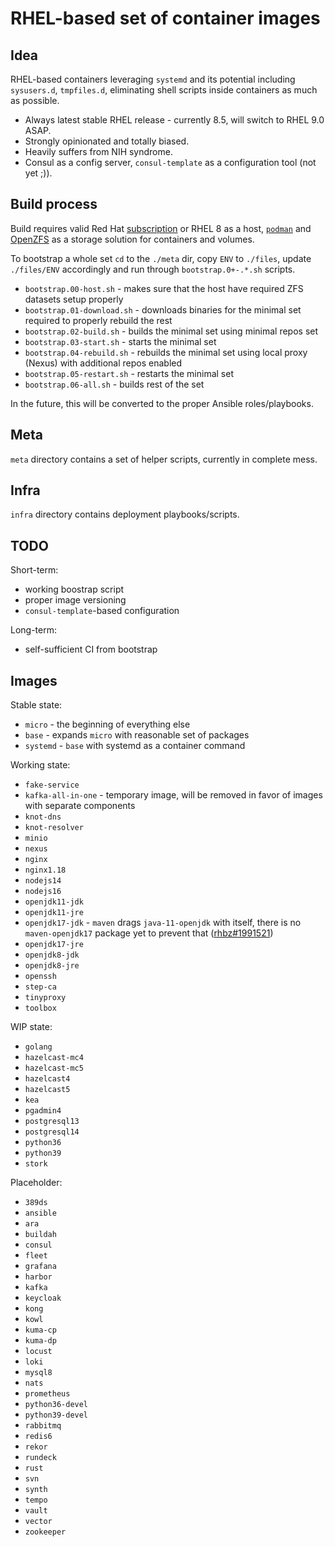 # RHEL-based set of container images

## Idea

RHEL-based containers leveraging `systemd` and its potential including `sysusers.d`, `tmpfiles.d`, eliminating shell scripts inside containers as much as possible.
- Always latest stable RHEL release - currently 8.5, will switch to RHEL 9.0 ASAP.
- Strongly opinionated and totally biased.
- Heavily suffers from NIH syndrome.
- Consul as a config server, `consul-template` as a configuration tool (not yet ;)).

## Build process

Build requires valid Red Hat [subscription](https://developers.redhat.com/) or RHEL 8 as a host, [`podman`](https://github.com/containers/podman/) and [OpenZFS](https://github.com/openzfs/zfs/) as a storage solution for containers and volumes.

To bootstrap a whole set `cd` to the `./meta` dir, copy `ENV` to `./files`, update `./files/ENV` accordingly and run through `bootstrap.0+-.*.sh` scripts.
- `bootstrap.00-host.sh` - makes sure that the host have required ZFS datasets setup properly
- `bootstrap.01-download.sh` - downloads binaries for the minimal set required to properly rebuild the rest
- `bootstrap.02-build.sh` - builds the minimal set using minimal repos set
- `bootstrap.03-start.sh` - starts the minimal set
- `bootstrap.04-rebuild.sh` - rebuilds the minimal set using local proxy (Nexus) with additional repos enabled
- `bootstrap.05-restart.sh` - restarts the minimal set
- `bootstrap.06-all.sh` - builds rest of the set

In the future, this will be converted to the proper Ansible roles/playbooks.

## Meta

`meta` directory contains a set of helper scripts, currently in complete mess.

## Infra

`infra` directory contains deployment playbooks/scripts.

## TODO

Short-term:
- working boostrap script
- proper image versioning
- `consul-template`-based configuration

Long-term:
- self-sufficient CI from bootstrap

## Images

Stable state:
- `micro` - the beginning of everything else
- `base` - expands `micro` with reasonable set of packages
- `systemd` - `base` with systemd as a container command

Working state:
- `fake-service`
- `kafka-all-in-one` - temporary image, will be removed in favor of images with separate components
- `knot-dns`
- `knot-resolver`
- `minio`
- `nexus`
- `nginx`
- `nginx1.18`
- `nodejs14`
- `nodejs16`
- `openjdk11-jdk`
- `openjdk11-jre`
- `openjdk17-jdk` - `maven` drags `java-11-openjdk` with itself, there is no `maven-openjdk17` package yet to prevent that ([rhbz#1991521](https://bugzilla.redhat.com/show_bug.cgi?id=1991521))
- `openjdk17-jre`
- `openjdk8-jdk`
- `openjdk8-jre`
- `openssh`
- `step-ca`
- `tinyproxy`
- `toolbox`

WIP state:
- `golang`
- `hazelcast-mc4`
- `hazelcast-mc5`
- `hazelcast4`
- `hazelcast5`
- `kea`
- `pgadmin4`
- `postgresql13`
- `postgresql14`
- `python36`
- `python39`
- `stork`

Placeholder:
- `389ds`
- `ansible`
- `ara`
- `buildah`
- `consul`
- `fleet`
- `grafana`
- `harbor`
- `kafka`
- `keycloak`
- `kong`
- `kowl`
- `kuma-cp`
- `kuma-dp`
- `locust`
- `loki`
- `mysql8`
- `nats`
- `prometheus`
- `python36-devel`
- `python39-devel`
- `rabbitmq`
- `redis6`
- `rekor`
- `rundeck`
- `rust`
- `svn`
- `synth`
- `tempo`
- `vault`
- `vector`
- `zookeeper`
